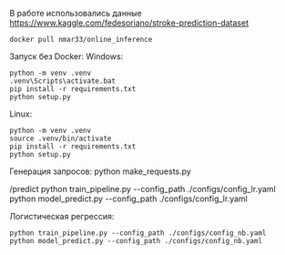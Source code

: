В работе использовались данные
https://www.kaggle.com/fedesoriano/stroke-prediction-dataset


    docker pull nmar33/online_inference

Запуск без Docker:
  Windows:  

    python -m venv .venv
    .venv\Scripts\activate.bat
    pip install -r requirements.txt
    python setup.py

  Linux:  

    python -m venv .venv
    source .venv/bin/activate
    pip install -r requirements.txt
    python setup.py
    
  Генерация запросов:
    python make_requests.py


/predict
 python train_pipeline.py --config_path ./configs/config_lr.yaml
    python model_predict.py --config_path ./configs/config_lr.yaml
    
  Логистическая регрессия:

    python train_pipeline.py --config_path ./configs/config_nb.yaml
    python model_predict.py --config_path ./configs/config_nb.yaml    


